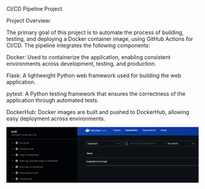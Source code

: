CI/CD Pipeline Project

Project Overview:

The primary goal of this project is to automate the process of building, testing, and deploying a Docker container image, using GitHub Actions for CI/CD. The pipeline integrates the following components:

Docker: Used to containerize the application, enabling consistent environments across development, testing, and production.

Flask: A lightweight Python web framework used for building the web application.

pytest: A Python testing framework that ensures the correctness of the application through automated tests.

DockerHub: Docker images are built and pushed to DockerHub, allowing easy deployment across environments.

![Example Image](Build.png)
